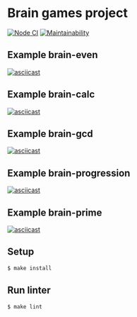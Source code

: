 # Brain games project

[![Node CI](https://github.com/temir988/frontend-project-lvl1/workflows/Node%20CI/badge.svg)](https://github.com/temir988/frontend-project-lvl1/actions)
[![Maintainability](https://api.codeclimate.com/v1/badges/a99a88d28ad37a79dbf6/maintainability)](https://codeclimate.com/github/temir988/frontend-project-lvl1)

## Example brain-even

[![asciicast](https://asciinema.org/a/bZkOAZ9xJ24MWXzBA888RIFeM.svg)](https://asciinema.org/a/bZkOAZ9xJ24MWXzBA888RIFeM)

## Example brain-calc

[![asciicast](https://asciinema.org/a/p3DK2uvBQyXLwX3q5ORVI2FNR.svg)](https://asciinema.org/a/p3DK2uvBQyXLwX3q5ORVI2FNR)

## Example brain-gcd

[![asciicast](https://asciinema.org/a/e3xe8C2ElWqidkuX3giIej2Cx.svg)](https://asciinema.org/a/e3xe8C2ElWqidkuX3giIej2Cx)

## Example brain-progression

[![asciicast](https://asciinema.org/a/yURfGkcLoo80JFUFsMPmdanZW.svg)](https://asciinema.org/a/yURfGkcLoo80JFUFsMPmdanZW)

## Example brain-prime

[![asciicast](https://asciinema.org/a/9oMPLcssjXY5w1I266CNGer5n.svg)](https://asciinema.org/a/9oMPLcssjXY5w1I266CNGer5n)

## Setup

```sh
$ make install
```

## Run linter

```sh
$ make lint
```
